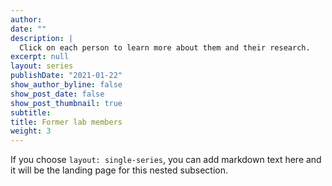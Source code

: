```yaml
---
author: 
date: ""
description: |
  Click on each person to learn more about them and their research.
excerpt: null
layout: series
publishDate: "2021-01-22"
show_author_byline: false
show_post_date: false
show_post_thumbnail: true
subtitle: 
title: Former lab members
weight: 3
---
```


If you choose `layout: single-series`, you can add markdown text here and it will be the landing page for this nested subsection.